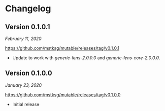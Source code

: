 Changelog
=========

Version 0.1.0.1
---------------

*February 11, 2020*

<https://github.com/mstksg/mutable/releases/tag/v0.1.0.1>

*   Update to work with *generic-lens-2.0.0.0* and *generic-lens-core-2.0.0.0*.

Version 0.1.0.0
---------------

*January 23, 2020*

<https://github.com/mstksg/mutable/releases/tag/v0.1.0.0>

*   Initial release
